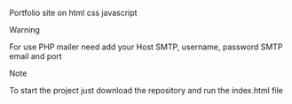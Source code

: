Portfolio site on html css javascript
> [!WARNING]
> For use PHP mailer need add your Host SMTP, username, password SMTP email and port

> [!NOTE]
> To start the project just download the repository and run the index.html file
